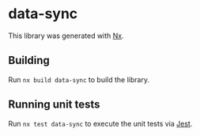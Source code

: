 # data-sync

This library was generated with [Nx](https://nx.dev).

## Building

Run `nx build data-sync` to build the library.

## Running unit tests

Run `nx test data-sync` to execute the unit tests via [Jest](https://jestjs.io).
